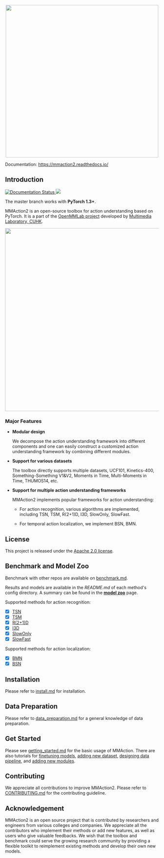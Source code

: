 <div align="center">
  <img src="docs/imgs/mmaction-logo.png" width="500"/>
</div>

Documentation: https://mmaction2.readthedocs.io/

## Introduction

<div align="left">
	<a href='https://mmaction2.readthedocs.io/en/latest/?badge=latest'>
	    <img src='https://readthedocs.org/projects/mmaction2/badge/?version=latest' alt='Documentation Status' />
	</a>
	<a href="https://github.com/open-mmlab/mmaction2/blob/master/LICENSE">
	    <img src="https://img.shields.io/github/license/open-mmlab/mmaction2.svg">
	</a>
</div>

The master branch works with **PyTorch 1.3+**.

MMAction2 is an open-source toolbox for action understanding based on PyTorch.
It is a part of the [OpenMMLab project](https://github.com/open-mmlab) developed by [Multimedia Laboratory, CUHK](http://mmlab.ie.cuhk.edu.hk/).

<div align="center">
  <img src="demo/demo.gif" width="600px"/>
</div>

### Major Features

- **Modular design**

  We decompose the action understanding framework into different components and one can easily construct a customized
  action understanding framework by combining different modules.

- **Support for various datasets**

  The toolbox directly supports multiple datasets, UCF101, Kinetics-400, Something-Something V1&V2, Moments in Time, Multi-Moments in Time, THUMOS14, etc.

- **Support for multiple action understanding frameworks**

  MMAction2 implements popular frameworks for action understanding:

  - For action recognition, various algorithms are implemented, including TSN, TSM, R(2+1)D, I3D, SlowOnly, SlowFast.

  - For temporal action localization, we implement BSN, BMN.

## License

This project is released under the [Apache 2.0 license](LICENSE).

## Benchmark and Model Zoo

Benchmark with other repos are available on [benchmark.md](docs/benchmark.md).

Results and models are available in the *README.md* of each method's config directory.
A summary can be found in the [**model zoo**](https://mmaction2.readthedocs.io/en/latest/modelzoo.html) page.

Supported methods for action recognition:
- [x] [TSN](configs/recognition/tsn/README.md)
- [x] [TSM](configs/recognition/tsm/README.md)
- [x] [R(2+1)D](configs/recognition/r2plus1d/README.md)
- [x] [I3D](configs/recognition/i3d/README.md)
- [x] [SlowOnly](configs/recognition/slowonly/README.md)
- [x] [SlowFast](configs/recognition/slowfast/README.md)

Supported methods for action localization:
- [x] [BMN](configs/localization/bmn/README.md)
- [x] [BSN](configs/localization/bsn/README.md)

## Installation

Please refer to [install.md](docs/install.md) for installation.

## Data Preparation

Please refer to [data_preparation.md](docs/data_preparation.md) for a general knowledge of data preparation.

## Get Started

Please see [getting_started.md](docs/getting_started.md) for the basic usage of MMAction.
There are also tutorials for [finetuning models](docs/tutorials/finetune.md), [adding new dataset](docs/tutorials/new_dataset.md), [designing data pipeline](docs/tutorials/data_pipeline.md), and [adding new modules](docs/tutorials/new_modules.md).

## Contributing

We appreciate all contributions to improve MMAction2. Please refer to [CONTRIBUTING.md](.github/CONTRIBUTING.md) for the contributing guideline.

## Acknowledgement

MMAction2 is an open source project that is contributed by researchers and engineers from various colleges and companies.
We appreciate all the contributors who implement their methods or add new features, as well as users who give valuable feedbacks.
We wish that the toolbox and benchmark could serve the growing research community by providing a flexible toolkit to reimplement existing methods and develop their own new models.
